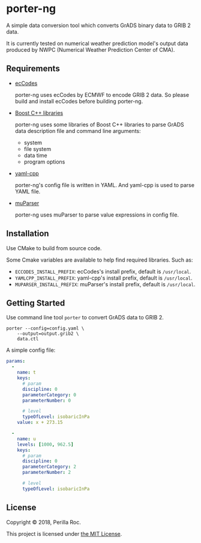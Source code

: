 # porter-ng

A simple data conversion tool which converts GrADS binary data to GRIB 2 data.

It is currently tested on numerical weather prediction model's output data
produced by NWPC (Numerical Weather Prediction Center of CMA).

## Requirements

* [ecCodes](https://software.ecmwf.int/wiki/display/ECC/ecCodes+Home)

    porter-ng uses ecCodes by ECMWF to encode GRIB 2 data. 
    So please build and install ecCodes before building porter-ng.

* [Boost C++ libraries](http://www.boost.org/)

    porter-ng uses some libraries of Boost C++ libraries to parse GrADS data description file 
    and command line arguments:

    - system
    - file system
    - data time
    - program options

* [yaml-cpp](https://github.com/jbeder/yaml-cpp)

    porter-ng's config file is written in YAML. And yaml-cpp is used to parse YAML file.

* [muParser](https://github.com/beltoforion/muparser)

    porter-ng uses muParser to parse value expressions in config file.

## Installation

Use CMake to build from source code.

Some Cmake variables are available to help find required libraries. Such as:

* `ECCODES_INSTALL_PREFIX`: ecCodes's install prefix, default is `/usr/local`.
* `YAMLCPP_INSTALL_PREFIX`: yaml-cpp's install prefix, default is `/usr/local`.
* `MUPARSER_INSTALL_PREFIX`: muParser's install prefix, default is `/usr/local`.

## Getting Started

Use command line tool `porter` to convert GrADS data to GRIB 2.

```
porter --config=config.yaml \
    --output=output.grib2 \
    data.ctl
```

A simple config file:

```yaml
params:
  -
    name: t
    keys:
      # param
      discipline: 0
      parameterCategory: 0
      parameterNumber: 0

      # level
      typeOfLevel: isobaricInPa
    value: x + 273.15

  -
    name: u
    levels: [1000, 962.5]
    keys:
      # param
      discipline: 0
      parameterCategory: 2
      parameterNumber: 2

      # level
      typeOfLevel: isobaricInPa
```

## License

Copyright &copy; 2018, Perilla Roc.

This project is licensed under [the MIT License](./LICENSE).
